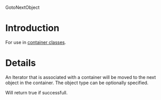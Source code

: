 GotoNextObject

# Introduction #

For use in [container classes](Containers.md).


# Details #

An Iterator that is associated with a container will be moved to the next object in the container. The object type can be optionally specified.

Will return true if successfull.